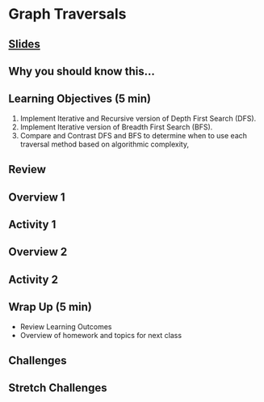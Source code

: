 # Graph Traversals

## [Slides](https://docs.google.com/presentation/d/1bfFSSSj4j9H5nefw1gJfwvViPXt1RzdiyQ6l6ET2wAA/edit?usp=sharing)

## Why you should know this...



## Learning Objectives (5 min)

1. Implement Iterative and Recursive version of Depth First Search (DFS).
1. Implement Iterative version of Breadth First Search (BFS).
1. Compare and Contrast DFS and BFS to determine when to use each traversal method based on algorithmic complexity, 

## Review

## Overview 1


## Activity 1

## Overview 2

## Activity 2

## Wrap Up (5 min)

- Review Learning Outcomes
- Overview of homework and topics for next class

## Challenges


## Stretch Challenges
